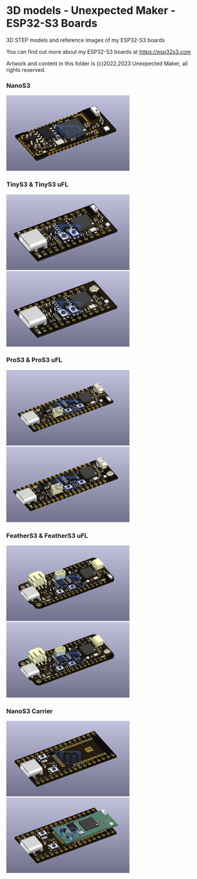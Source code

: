 # 3D models - Unexpected Maker - ESP32-S3 Boards 
3D STEP models and reference images of my ESP32-S3 boards  

You can find out more about my ESP32-S3 boards at https://esp32s3.com 

Artwork and content in this folder is (c)2022,2023 Unexpected Maker, all rights reserved.

### NanoS3
<img src="NanoS3/NanoS3.jpg" alt="NanoS3" height="200"/>

### TinyS3 & TinyS3 uFL
<div>
    <img src="TinyS3/TinyS3.jpg" alt="TinyS3" height="200"/>
    <img src="TinyS3/TinyS3_uFL.jpg" alt="TinyS3 uFL" height="200"/>
</div>

### ProS3 & ProS3 uFL
<div>
    <img src="ProS3/ProS3.jpg" alt="ProS3" height="200"/>
    <img src="ProS3/ProS3_uFL.jpg" alt="ProS3 uFL" height="200"/>
</div>

### FeatherS3 & FeatherS3 uFL
<div>
    <img src="FeatherS3/FeatherS3.jpg" alt="FeatherS3" height="200"/>
    <img src="FeatherS3/FeatherS3_uFL.jpg" alt="FeatherS3 uFL" height="200"/>
</div>

### NanoS3 Carrier
<div>
    <img src="NanoS3_Carrier/NanoS3_Carrier_Empty.jpg" alt="NanoS3 Carrier Empty" height="200"/>
    <img src="NanoS3_Carrier/NanoS3_Carrier_with_NanoS3.jpg" alt="NanoS3 Carrier with NanoS3" height="200"/>
</div>

